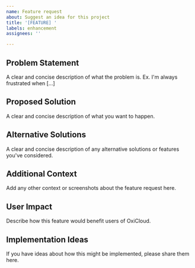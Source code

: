 ```yaml
---
name: Feature request
about: Suggest an idea for this project
title: '[FEATURE] '
labels: enhancement
assignees: ''

---
```


## Problem Statement

A clear and concise description of what the problem is. Ex. I'm always frustrated when [...]

## Proposed Solution

A clear and concise description of what you want to happen.

## Alternative Solutions

A clear and concise description of any alternative solutions or features you've considered.

## Additional Context

Add any other context or screenshots about the feature request here.

## User Impact

Describe how this feature would benefit users of OxiCloud.

## Implementation Ideas

If you have ideas about how this might be implemented, please share them here.